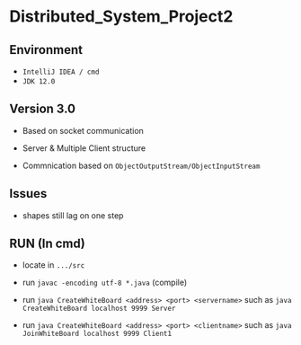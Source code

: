 # Distributed_System_Project2
 
## Environment 

- `IntelliJ IDEA / cmd`
- `JDK 12.0`

## Version 3.0

- Based on socket communication

- Server & Multiple Client structure

- Commnication based on `ObjectOutputStream/ObjectInputStream`


## Issues

- shapes still lag on one step

## RUN (In cmd)

- locate in `.../src`

- run `javac -encoding utf-8 *.java` (compile)

- run `java CreateWhiteBoard <address> <port> <servername>` such as `java CreateWhiteBoard localhost 9999 Server`

- run `java CreateWhiteBoard <address> <port> <clientname>` such as `java JoinWhiteBoard localhost 9999 Client1`